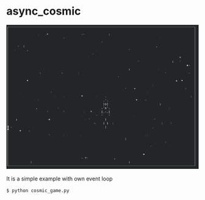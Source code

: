 # async_cosmic

![space](img/space.png)

It is a simple example with own event loop
```
$ python cosmic_game.py
```
